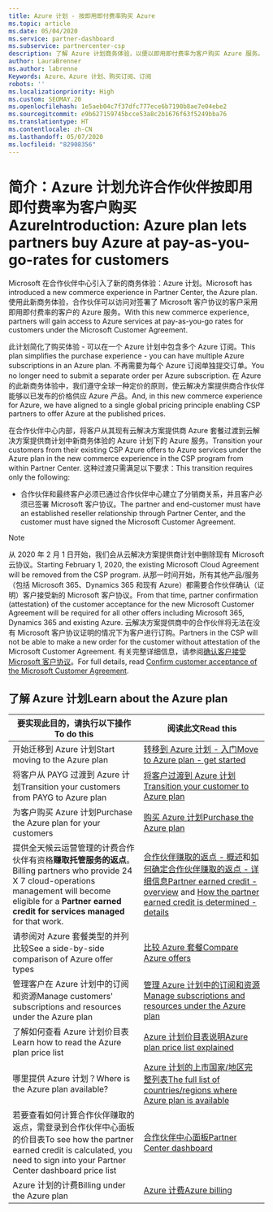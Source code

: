 ```yaml
---
title: Azure 计划 - 按即用即付费率购买 Azure
ms.topic: article
ms.date: 05/04/2020
ms.service: partner-dashboard
ms.subservice: partnercenter-csp
description: 了解 Azure 计划商务体验，以便以即用即付费率为客户购买 Azure 服务。 也了解新的安全要求。
author: LauraBrenner
ms.author: labrenne
Keywords: Azure、Azure 计划、购买订阅、订阅
robots: ''
ms.localizationpriority: High
ms.custom: SEOMAY.20
ms.openlocfilehash: 1e5aeb04c7f37dfc777ece6b7190b8ae7e04ebe2
ms.sourcegitcommit: e9b627159745bcce53a8c2b1676f63f5249bba76
ms.translationtype: HT
ms.contentlocale: zh-CN
ms.lasthandoff: 05/07/2020
ms.locfileid: "82908356"
---
```

# <a name="introduction-azure-plan-lets-partners-buy-azure-at-pay-as-you-go-rates-for-customers"></a><span data-ttu-id="782e7-105">简介：Azure 计划允许合作伙伴按即用即付费率为客户购买 Azure</span><span class="sxs-lookup"><span data-stu-id="782e7-105">Introduction: Azure plan lets partners buy Azure at pay-as-you-go-rates for customers</span></span>

<span data-ttu-id="782e7-106">Microsoft 在合作伙伴中心引入了新的商务体验：Azure 计划。</span><span class="sxs-lookup"><span data-stu-id="782e7-106">Microsoft has introduced a new commerce experience in Partner Center, the Azure plan.</span></span>  <span data-ttu-id="782e7-107">使用此新商务体验，合作伙伴可以访问对签署了 Microsoft 客户协议的客户采用即用即付费率的客户的 Azure 服务。</span><span class="sxs-lookup"><span data-stu-id="782e7-107">With this new commerce experience, partners will gain access to Azure services at pay-as-you-go rates for customers under the Microsoft Customer Agreement.</span></span>

<span data-ttu-id="782e7-108">此计划简化了购买体验 - 可以在一个 Azure 计划中包含多个 Azure 订阅。</span><span class="sxs-lookup"><span data-stu-id="782e7-108">This plan simplifies the purchase experience - you can have multiple Azure subscriptions in an Azure plan.</span></span> <span data-ttu-id="782e7-109">不再需要为每个 Azure 订阅单独提交订单。</span><span class="sxs-lookup"><span data-stu-id="782e7-109">You no longer need to submit a separate order per Azure subscription.</span></span> <span data-ttu-id="782e7-110">在 Azure 的此新商务体验中，我们遵守全球一种定价的原则，使云解决方案提供商合作伙伴能够以已发布的价格供应 Azure 产品。</span><span class="sxs-lookup"><span data-stu-id="782e7-110">And, in this new commerce experience for Azure, we have aligned to a single global pricing principle enabling CSP partners to offer Azure at the published prices.</span></span>

<span data-ttu-id="782e7-111">在合作伙伴中心内部，将客户从其现有云解决方案提供商 Azure 套餐过渡到云解决方案提供商计划中新商务体验的 Azure 计划下的 Azure 服务。</span><span class="sxs-lookup"><span data-stu-id="782e7-111">Transition your customers from their existing CSP Azure offers to Azure services under the Azure plan in the new commerce experience in the CSP program from within Partner Center.</span></span> <span data-ttu-id="782e7-112">这种过渡只需满足以下要求：</span><span class="sxs-lookup"><span data-stu-id="782e7-112">This transition requires only the following:</span></span>

- <span data-ttu-id="782e7-113">合作伙伴和最终客户必须已通过合作伙伴中心建立了分销商关系，并且客户必须已签署 Microsoft 客户协议。</span><span class="sxs-lookup"><span data-stu-id="782e7-113">The partner and end-customer must have an established reseller relationship through Partner Center, and the customer must have signed the Microsoft Customer Agreement.</span></span>

>[!Note]
><span data-ttu-id="782e7-114">从 2020 年 2 月 1 日开始，我们会从云解决方案提供商计划中删除现有 Microsoft 云协议。</span><span class="sxs-lookup"><span data-stu-id="782e7-114">Starting February 1, 2020, the existing Microsoft Cloud Agreement will be removed from the CSP program.</span></span> <span data-ttu-id="782e7-115">从那一时间开始，所有其他产品/服务（包括 Microsoft 365、Dynamics 365 和现有 Azure）都需要合作伙伴确认（证明）客户接受新的 Microsoft 客户协议。</span><span class="sxs-lookup"><span data-stu-id="782e7-115">From that time, partner confirmation (attestation) of the customer acceptance for the new Microsoft Customer Agreement will be required for all other offers including Microsoft 365, Dynamics 365 and existing Azure.</span></span> <span data-ttu-id="782e7-116">云解决方案提供商中的合作伙伴将无法在没有 Microsoft 客户协议证明的情况下为客户进行订购。</span><span class="sxs-lookup"><span data-stu-id="782e7-116">Partners in the CSP will not be able to make a new order for the customer without attestation of the Microsoft Customer Agreement.</span></span> <span data-ttu-id="782e7-117">有关完整详细信息，请参阅[确认客户接受 Microsoft 客户协议](confirm-customer-agreement.md)。</span><span class="sxs-lookup"><span data-stu-id="782e7-117">For full details, read [Confirm customer acceptance of the Microsoft Customer Agreement](confirm-customer-agreement.md).</span></span>


## <a name="learn-about-the-azure-plan"></a><span data-ttu-id="782e7-118">了解 Azure 计划</span><span class="sxs-lookup"><span data-stu-id="782e7-118">Learn about the Azure plan</span></span>

|<span data-ttu-id="782e7-119">**要实现此目的，请执行以下操作**</span><span class="sxs-lookup"><span data-stu-id="782e7-119">**To do this**</span></span>   |<span data-ttu-id="782e7-120">**阅读此文**</span><span class="sxs-lookup"><span data-stu-id="782e7-120">**Read this**</span></span>   |
|------------------|---------------------|
|<span data-ttu-id="782e7-121">开始迁移到 Azure 计划</span><span class="sxs-lookup"><span data-stu-id="782e7-121">Start moving to the Azure plan</span></span>|[<span data-ttu-id="782e7-122">转移到 Azure 计划 - 入门</span><span class="sxs-lookup"><span data-stu-id="782e7-122">Move to Azure plan - get started</span></span>](azure-plan-get-started.md)
|<span data-ttu-id="782e7-123">将客户从 PAYG 过渡到 Azure 计划</span><span class="sxs-lookup"><span data-stu-id="782e7-123">Transition your customers from PAYG to Azure plan</span></span>|[<span data-ttu-id="782e7-124">将客户过渡到 Azure 计划</span><span class="sxs-lookup"><span data-stu-id="782e7-124">Transition your customer to Azure plan</span></span>](azure-plan-transition.md)|
|<span data-ttu-id="782e7-125">为客户购买 Azure 计划</span><span class="sxs-lookup"><span data-stu-id="782e7-125">Purchase the Azure plan for your customers</span></span>|[<span data-ttu-id="782e7-126">购买 Azure 计划</span><span class="sxs-lookup"><span data-stu-id="782e7-126">Purchase the Azure plan</span></span>](purchase-azure-plan.md)|
|<span data-ttu-id="782e7-127">提供全天候云运营管理的计费合作伙伴有资格**赚取托管服务的返点**。</span><span class="sxs-lookup"><span data-stu-id="782e7-127">Billing partners who provide 24 X 7 cloud-operations management will become eligible for a **Partner earned credit for services managed** for that work.</span></span>|<span data-ttu-id="782e7-128">[合作伙伴赚取的返点 - 概述](partner-earned-credit.md)和[如何确定合作伙伴赚取的返点 - 详细信息](partner-earned-credit-explanation.md)</span><span class="sxs-lookup"><span data-stu-id="782e7-128">[Partner earned credit - overview](partner-earned-credit.md) and [How the partner earned credit is determined - details](partner-earned-credit-explanation.md)</span></span>|
|<span data-ttu-id="782e7-129">请参阅对 Azure 套餐类型的并列比较</span><span class="sxs-lookup"><span data-stu-id="782e7-129">See a side-by-side comparison of Azure offer types</span></span>|[<span data-ttu-id="782e7-130">比较 Azure 套餐</span><span class="sxs-lookup"><span data-stu-id="782e7-130">Compare Azure offers</span></span>](compare-azure-offers.md)|
|<span data-ttu-id="782e7-131">管理客户在 Azure 计划中的订阅和资源</span><span class="sxs-lookup"><span data-stu-id="782e7-131">Manage customers' subscriptions and resources under the Azure plan</span></span>|[<span data-ttu-id="782e7-132">管理 Azure 计划中的订阅和资源</span><span class="sxs-lookup"><span data-stu-id="782e7-132">Manage subscriptions and resources under the Azure plan</span></span>](azure-plan-manage.md)|
|<span data-ttu-id="782e7-133">了解如何查看 Azure 计划价目表</span><span class="sxs-lookup"><span data-stu-id="782e7-133">Learn how to read the Azure plan price list</span></span>   |[<span data-ttu-id="782e7-134">Azure 计划价目表说明</span><span class="sxs-lookup"><span data-stu-id="782e7-134">Azure plan price list explained</span></span>](azure-plan-price-list.md)|
|<span data-ttu-id="782e7-135">哪里提供 Azure 计划？</span><span class="sxs-lookup"><span data-stu-id="782e7-135">Where is the Azure plan available?</span></span>|[<span data-ttu-id="782e7-136">Azure 计划的上市国家/地区完整列表</span><span class="sxs-lookup"><span data-stu-id="782e7-136">The full list of countries/regions where Azure plan is available</span></span>](https://query.prod.cms.rt.microsoft.com/cms/api/am/binary/RE3QN0x)
|<span data-ttu-id="782e7-137">若要查看如何计算合作伙伴赚取的返点，需登录到合作伙伴中心面板的价目表</span><span class="sxs-lookup"><span data-stu-id="782e7-137">To see how the partner earned credit is calculated, you need to sign into your Partner Center dashboard price list</span></span>|[<span data-ttu-id="782e7-138">合作伙伴中心面板</span><span class="sxs-lookup"><span data-stu-id="782e7-138">Partner Center dashboard</span></span>](https://partner.microsoft.com/en-us/dashboard/home)|
|<span data-ttu-id="782e7-139">Azure 计划的计费</span><span class="sxs-lookup"><span data-stu-id="782e7-139">Billing under the Azure plan</span></span>|[<span data-ttu-id="782e7-140">Azure 计费</span><span class="sxs-lookup"><span data-stu-id="782e7-140">Azure billing</span></span>](azure-plan-billing.md)| 




